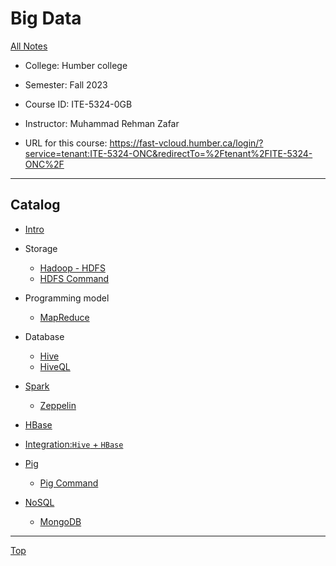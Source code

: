 # Big Data

[All Notes](../../index.md)

- College: Humber college
- Semester: Fall 2023
- Course ID: ITE-5324-0GB
- Instructor: Muhammad Rehman Zafar

- URL for this course:
  https://fast-vcloud.humber.ca/login/?service=tenant:ITE-5324-ONC&redirectTo=%2Ftenant%2FITE-5324-ONC%2F

---

## Catalog

- [Intro](./intro/intro.md)

- Storage

  - [Hadoop - HDFS](./hadoop/hadoop.md)
  - [HDFS Command](./hadoop/hdfs_command.md)

- Programming model

  - [MapReduce](./hadoop/mapreduce.md)

- Database

  - [Hive](./hive/hive.md)
  - [HiveQL](./hive/hiveql.md)

- [Spark](./spark/spark.md)
  - [Zeppelin](./spark/zeppelin.md)

- [HBase](./hbase/hbase.md)

- [Integration:`Hive` + `HBase`](./hbase/hive_hbase.md)

- [Pig](./pig/pig.md)
  - [Pig Command](./pig/pig_command.md)

- [NoSQL](./mongodb/nosql.md)
  - [MongoDB](./mongodb/mongodb.md)

---

[Top](#big-data)
